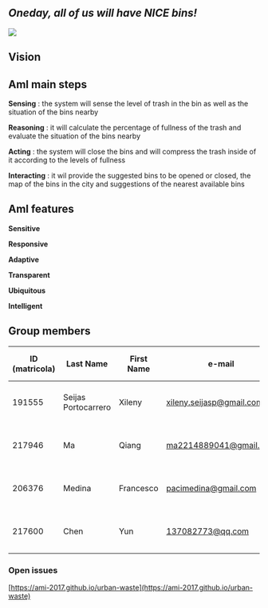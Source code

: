 ##          _Oneday, all of us will have NICE bins!_ 
![](https://s-media-cache-ak0.pinimg.com/originals/65/a8/58/65a858cc077444705b1112ef71986eb7.png)





## **Vision**


## AmI main steps

**Sensing** : the system will sense the level of trash in the bin as well as the situation of the bins nearby

**Reasoning** :  it will calculate the percentage of fullness of the trash and evaluate the situation of the bins nearby

**Acting** :  the system will close the bins and will compress the trash inside of it according to the levels of fullness

**Interacting** : it wil provide the suggested bins to be opened or closed, the map of the bins in the city and suggestions of the nearest available bins	

## AmI features 
**Sensitive**

**Responsive**

**Adaptive**

**Transparent**

**Ubiquitous**

**Intelligent**



## Group members

**ID (matricola)** | **Last Name** | **First Name** | **e-mail** | **GitHub** |	**Role in the Project**
------------ | ------------- | ------------- | ------------ | ------------ | ------------
191555 | Seijas Portocarrero | Xileny |	xileny.seijasp@gmail.com	| @Xileny | Hardware Developer & Graphic Designer 
217946 | Ma | Qiang | ma2214889041@gmail.com | @ma2214889041  | Software Developer & Designer        
206376 | Medina	| Francesco | pacimedina@gmail.com | @francescomedina	| Hardware and Software Developer 
217600 | Chen | Yun | 137082773@qq.com | @cystephanie0727 | Software Developer & Web Designer	

### Open issues
[https://ami-2017.github.io/urban-waste](https://ami-2017.github.io/urban-waste)
